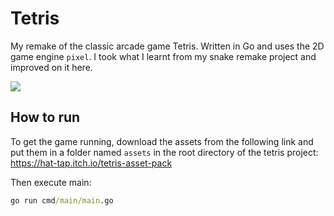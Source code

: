 # Tetris

My remake of the classic arcade game Tetris. Written in Go and uses the 2D game engine `pixel`.
I took what I learnt from my snake remake project and improved on it here.

![](https://giphy.com/gifs/tVH8cpnj09YIr1OwiH)

## How to run

To get the game running, download the assets from the following link and put them in a folder named `assets` in the
root directory of the tetris project:
https://hat-tap.itch.io/tetris-asset-pack

Then execute main:
```cmd
go run cmd/main/main.go
```